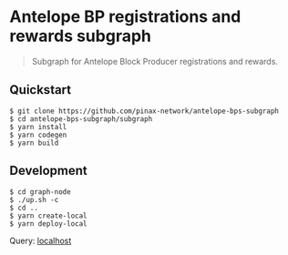 # Antelope BP registrations and rewards subgraph

> Subgraph for Antelope Block Producer registrations and rewards.

## Quickstart

```
$ git clone https://github.com/pinax-network/antelope-bps-subgraph
$ cd antelope-bps-subgraph/subgraph
$ yarn install
$ yarn codegen
$ yarn build
```

## Development
```
$ cd graph-node
$ ./up.sh -c
$ cd ..
$ yarn create-local
$ yarn deploy-local
```

Query: [localhost](http://localhost:8000/subgraphs/name/eos-bps/graphql?query=%7B%0A++_meta%7Bblock%7Bnumber%7D%7D%0A++bps%28first%3A+10+orderBy%3ApaidCount+orderDirection%3Adesc%29%7B%0A++++name%0A++++registrations%7B%0A++++++location%0A++++++blockNum%0A++++++timestamp%0A++++++url%0A++++++publicKey%0A++++%7D%0A++++pays%28first%3A5+orderBy%3AblockNum+orderDirection%3Adesc%29%7B%0A++++++quantity%0A++++%7D%0A++++%0A++++paidQuantity%0A++++paidValue%0A++++paidCount%0A++%7D%0A%7D)

